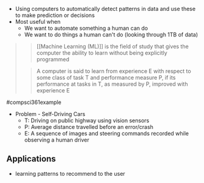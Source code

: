 - Using computers to automatically detect patterns in data and use these to make prediction or decisions
- Most useful when
	- We want to automate something a human can do
	- We want to do things a human can't do (looking through 1TB of data)

>>[[Machine Learning (ML)]] is the field of study that gives the computer the ability to learn without being explicitly programmed
>
>>A computer is said to learn from experience E with respect to
>>	some class of task T and
>>	performance measure P,
>>if its performance at tasks in T, as measured by P, improved with experience E

#compsci361example
- Problem - Self-Driving Cars
	- T: Driving on public highway using vision sensors
	- P: Average distance travelled before an error/crash
	- E: A sequence of images and steering commands recorded while observing a human driver

## Applications
- learning patterns to recommend to the user
